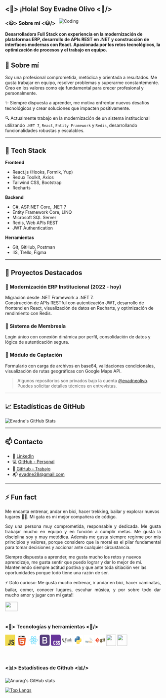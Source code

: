 
<h2><👋>  ¡Hola! Soy Evadne Olivo <👋/></h2>

 <img align="right" alt="Coding" width="330" src="http://25.media.tumblr.com/f86c075cd05f2e13a408236fc656c410/tumblr_n21io067XE1rsdpaso1_500.gif">
 
<h3><😃> Sobre mí <😃/> </h3>

<p><strong>Desarrolladora Full Stack con experiencia en la modernización de plataformas ERP, desarrollo de APIs REST en .NET y construcción de interfaces modernas con React. Apasionada por los retos tecnológicos, la optimización de procesos y el trabajo en equipo.</strong></p>

## 💼 Sobre mí

Soy una profesional comprometida, metódica y orientada a resultados. Me gusta trabajar en equipo, resolver problemas y superarme constantemente. Creo en los valores como eje fundamental para crecer profesional y personalmente.

✨ Siempre dispuesta a aprender, me motiva enfrentar nuevos desafíos tecnológicos y crear soluciones que impacten positivamente.

🔍 Actualmente trabajo en la modernización de un sistema institucional utilizando `.NET 7`, `React`, `Entity Framework` y `Redis`, desarrollando funcionalidades robustas y escalables.

---

## 🧠 Tech Stack

**Frontend**
- React.js (Hooks, Formik, Yup)
- Redux Toolkit, Axios
- Tailwind CSS, Bootstrap
- Recharts

**Backend**
- C#, ASP.NET Core, .NET 7
- Entity Framework Core, LINQ
- Microsoft SQL Server
- Redis, Web APIs REST
- JWT Authentication

**Herramientas**
- Git, GitHub, Postman
- IIS, Trello, Figma

---

## 🚀 Proyectos Destacados

### 🔹 Modernización ERP Institucional (2022 - hoy)
Migración desde .NET Framework a .NET 7.  
Construcción de APIs RESTful con autenticación JWT, desarrollo de frontend en React, visualización de datos en Recharts, y optimización de rendimiento con Redis.

### 🔹 Sistema de Membresía
Login único con conexión dinámica por perfil, consolidación de datos y lógica de autenticación segura.

### 🔹 Módulo de Captación
Formulario con carga de archivos en base64, validaciones condicionales, visualización de rutas geográficas con Google Maps API.

> Algunos repositorios son privados bajo la cuenta [@evadneolivo](https://github.com/evadneolivo). Puedes solicitar detalles técnicos en entrevistas.

---

## 📈 Estadísticas de GitHub

![Evadne's GitHub Stats](https://github-readme-stats.vercel.app/api?username=EvadneO&show_icons=true&theme=default&hide_title=true&count_private=true)

---

## 📫 Contacto

- 💼 [LinkedIn](https://www.linkedin.com/in/evadneolivo)
- 💻 [GitHub - Personal](https://github.com/EvadneO)
- 🏢 [GitHub - Trabajo](https://github.com/evadneolivo)
- 📬 evadne28@gmail.com

---

## ⚡️ Fun fact

Me encanta entrenar, andar en bici, hacer trekking, bailar y explorar nuevos lugares 🌄🐱. Mi gata es mi mejor compañera de código.



<p align="justify"> Soy una persona muy comprometida, responsable y dedicada. Me gusta trabajar mucho en equipo y en función a cumplir metas. Me gusta la disciplina soy y muy metódica. Además me gusta siempre regirme por mis principios y valores, porque considero que la moral es el pilar fundamental para tomar decisiones y accionar ante cualquier circustancia.

Siempre dispuesta a aprender, me gusta mucho los retos y nuevos aprendizaje, me gusta sentir que puedo lograr y dar lo mejor de mi. Manteniendo siempre actitud postiva y que ante toda sitiación ver las oportunidades porque todo tiene una razón de ser. 
</p>

<p align="justify">⚡️ Dato curioso: Me gusta mucho entrenar, ir andar en bici, hacer caminatas, bailar, comer, conocer lugares, escuhar música, y por sobre todo dar mucho amor y jugar con mi gata!! </p>


<a href="https://www.linkedin.com/in/evadneolivo/" target="blank"><img align="center" src="https://cdn.jsdelivr.net/npm/simple-icons@3.0.1/icons/linkedin.svg" alt="" height="30" width="40" /></a>
<br>
<br>

<h3><🤖> Tecnologías y herramientas <🤖/></h3>

<img height="36" width="32" src="https://raw.githubusercontent.com/github/explore/80688e429a7d4ef2fca1e82350fe8e3517d3494d/topics/javascript/javascript.png" /> <img height="32" width="36" src="https://raw.githubusercontent.com/github/explore/80688e429a7d4ef2fca1e82350fe8e3517d3494d/topics/html/html.png" />
<img height="36" width="32" src="https://raw.githubusercontent.com/github/explore/80688e429a7d4ef2fca1e82350fe8e3517d3494d/topics/react/react.png" />
<img height="36" width="32" src="https://raw.githubusercontent.com/github/explore/80688e429a7d4ef2fca1e82350fe8e3517d3494d/topics/bootstrap/bootstrap.png" /> <img height="36" width="32" src="https://raw.githubusercontent.com/github/explore/80688e429a7d4ef2fca1e82350fe8e3517d3494d/topics/css/css.png" />
<img height="36" width="32" src="https://raw.githubusercontent.com/github/explore/80688e429a7d4ef2fca1e82350fe8e3517d3494d/topics/flask/flask.png" />
<img height="36" width="32" src="https://raw.githubusercontent.com/github/explore/80688e429a7d4ef2fca1e82350fe8e3517d3494d/topics/python/python.png" />
<img height="36" width="32" src="https://raw.githubusercontent.com/github/explore/80688e429a7d4ef2fca1e82350fe8e3517d3494d/topics/mysql/mysql.png" />
<img height="36" width="32" src="https://raw.githubusercontent.com/github/explore/80688e429a7d4ef2fca1e82350fe8e3517d3494d/topics/git/git.png" />
<img height="36" width="32" src="https://upload.wikimedia.org/wikipedia/commons/thumb/9/9a/Visual_Studio_Code_1.35_icon.svg/2048px-Visual_Studio_Code_1.35_icon.svg.png" />
<img height="36" width="32" src="https://cdn-icons-png.flaticon.com/512/25/25231.png" />
<br>
<br>
<br>
<h3><📊> Estadísticas de Github <📊/> </h3>

![Anurag's GitHub stats](https://github-readme-stats.vercel.app/api?username=EvadneO&show_icons=true&theme=radical)

[![Top Langs](https://github-readme-stats.vercel.app/api/top-langs/?username=EvadneO&layout=compact&show_icons=true&theme=radical)](https://github.com/EvadneO/EvadneO/edit/main/README.md)

